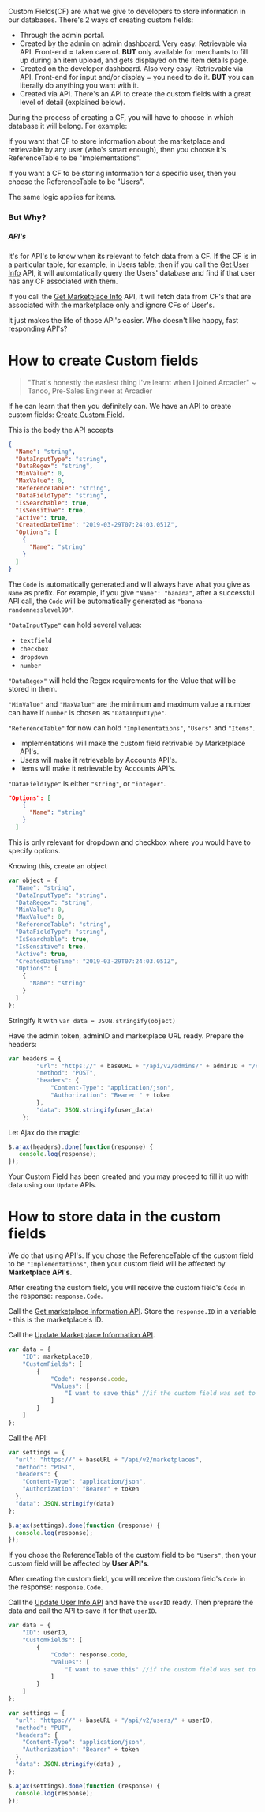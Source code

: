 Custom Fields(CF) are what we give to developers to store information in our databases. There's 2 ways of creating custom fields:
* Through the admin portal.
 * Created by the admin on admin dashboard. Very easy. Retrievable via API. Front-end = taken care of. **BUT** only available for merchants to fill up during an item upload, and gets displayed on the item details page.
 * Created on the developer dashboard. Also very easy. Retrievable via API. Front-end for input and/or display = you need to do it. **BUT** you can literally do anything you want with it.
 * Created via API. There's an API to create the custom fields with a great level of detail (explained below).
 
During the process of creating a CF, you will have to choose in which database it will belong. For example:

If you want that CF to store information about the marketplace and retrievable by any user (who's smart enough), then you choose it's ReferenceTable to be "Implementations".

If you want a CF to be storing information for a specific user, then you choose the ReferenceTable to be "Users".

The same logic applies for items.

<h3>But Why?</h3>
<h5>API's</h5>

It's for API's to know when its relevant to fetch data from a CF. If the CF is in a particular table, for example, in Users table, then if you call the [Get User Info](https://apiv2.arcadier.com/#129fa6b1-1c39-4a41-b7b8-8aa7f2545394) API, it will automtatically query the Users' database and find if that user has any CF associated with them. 

If you call the [Get Marketplace Info](https://apiv2.arcadier.com/#928eac76-5bee-4bf3-9484-293551f95cde) API, it will fetch data from CF's that are associated with the marketplace only and ignore CFs of User's.

It just makes the life of those API's easier. Who doesn't like happy, fast responding API's?

# How to create Custom fields
> "That's honestly the easiest thing I've learnt when I joined Arcadier" ~ Tanoo, Pre-Sales Engineer at Arcadier

If he can learn that then you definitely can. We have an API to create custom fields: [Create Custom Field](https://apiv2.arcadier.com/#27cc6867-d272-4dfb-9891-82216a63c409).

This is the body the API accepts
```JSON
{
  "Name": "string",
  "DataInputType": "string",
  "DataRegex": "string",
  "MinValue": 0,
  "MaxValue": 0,
  "ReferenceTable": "string",
  "DataFieldType": "string",
  "IsSearchable": true,
  "IsSensitive": true,
  "Active": true,
  "CreatedDateTime": "2019-03-29T07:24:03.051Z",
  "Options": [
    {
      "Name": "string"
    }
  ]
}
```
The `Code` is automatically generated and will always have what you give as `Name` as prefix. For example, if you give `"Name": "banana"`, after a successful API call, the `Code` will be automatically generated as `"banana-randomnesslevel99"`.

`"DataInputType"` can hold several values:
* `textfield`
* `checkbox`
* `dropdown`
* `number`

`"DataRegex"` will hold the Regex requirements for the Value that will be stored in them.

`"MinValue"` and `"MaxValue"` are the minimum and maximum value a number can have if `number` is chosen as `"DataInputType"`.

`"ReferenceTable"` for now can hold `"Implementations"`, `"Users"` and `"Items"`.
* Implementations will make the custom field retrivable by Marketplace API's.
* Users will make it retrievable by Accounts API's.
* Items will make it retrievable by Accounts API's.

`"DataFieldType"` is either `"string"`, or `"integer"`.

```json
"Options": [
    {
      "Name": "string"
    }
  ]
```
This is only relevant for dropdown and checkbox where you would have to specify options.

Knowing this, create an object 
```javascript
var object = { 
  "Name": "string",
  "DataInputType": "string",
  "DataRegex": "string",
  "MinValue": 0,
  "MaxValue": 0,
  "ReferenceTable": "string",
  "DataFieldType": "string",
  "IsSearchable": true,
  "IsSensitive": true,
  "Active": true,
  "CreatedDateTime": "2019-03-29T07:24:03.051Z",
  "Options": [
    {
      "Name": "string"
    }
  ]
};
```
Stringify it with `var data = JSON.stringify(object)`

Have the admin token, adminID and marketplace URL ready. Prepare the headers:
```javascript
var headers = {
        "url": "https://" + baseURL + "/api/v2/admins/" + adminID + "/custom-field-definitions",
        "method": "POST",
        "headers": {
            "Content-Type": "application/json",
            "Authorization": "Bearer " + token
        },
        "data": JSON.stringify(user_data)
    };
```
Let Ajax do the magic:
```javascript
$.ajax(headers).done(function(response) {
   console.log(response);
});
```
Your Custom Field has been created and you may proceed to fill it up with data using our `Update` APIs.

# How to store data in the custom fields
We do that using API's.
If you chose the ReferenceTable of the custom field to be `"Implementations"`, then your custom field will be affected by **Marketplace API's**.

After creating the custom field, you will receive the custom field's `Code` in the response: `response.Code`.

Call  the [Get marketplace Information API](https://apiv2.arcadier.com/view/6410759/S17oxV7m/?version=latest#928eac76-5bee-4bf3-9484-293551f95cde). Store the `response.ID` in a variable - this is the marketplace's ID.

Call the [Update Marketplace Information API](https://apiv2.arcadier.com/view/6410759/S17oxV7m/?version=latest#73471ada-ab82-42f3-bad4-af79f5e1714b).

```javascript
var data = {
    "ID": marketplaceID,
    "CustomFields": [
        {
            "Code": response.code,
            "Values": [
                "I want to save this" //if the custom field was set to be a textfield
            ]
        }
    ]
};
```

Call the API:
```javascript
var settings = {
  "url": "https://" + baseURL + "/api/v2/marketplaces",
  "method": "POST",
  "headers": {
    "Content-Type": "application/json",
    "Authorization": "Bearer" + token
  },
  "data": JSON.stringify(data)
};

$.ajax(settings).done(function (response) {
  console.log(response);
});
```
If you chose the ReferenceTable of the custom field to be `"Users"`, then your custom field will be affected by **User API's**.

After creating the custom field, you will receive the custom field's `Code` in the response: `response.Code`. 

Call the [Update User Info API](https://apiv2.arcadier.com/view/6410759/S17oxV7m/?version=latest#cac4e985-84f9-48fd-bd76-0cbc1850fc66) and have the `userID` ready. Then preprare the data and call the API to save it for that `userID`.

```javascript
var data = {
    "ID": userID,
    "CustomFields": [
        {
            "Code": response.code,
            "Values": [
                "I want to save this" //if the custom field was set to be a textfield
            ]
        }
    ]
};

var settings = {
  "url": "https://" + baseURL + "/api/v2/users/" + userID,
  "method": "PUT",
  "headers": {
    "Content-Type": "application/json",
    "Authorization": "Bearer" + token
  },
  "data": JSON.stringify(data) ,
};

$.ajax(settings).done(function (response) {
  console.log(response);
});
```
